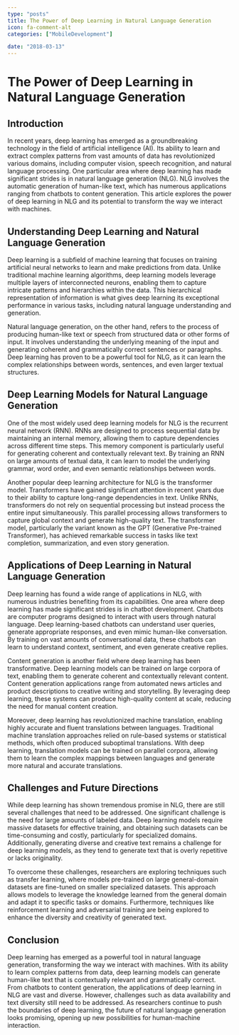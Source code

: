 ```yaml
---
type: "posts"
title: The Power of Deep Learning in Natural Language Generation
icon: fa-comment-alt
categories: ["MobileDevelopment"]

date: "2018-03-13"
---
```




# The Power of Deep Learning in Natural Language Generation

## Introduction

In recent years, deep learning has emerged as a groundbreaking technology in the field of artificial intelligence (AI). Its ability to learn and extract complex patterns from vast amounts of data has revolutionized various domains, including computer vision, speech recognition, and natural language processing. One particular area where deep learning has made significant strides is in natural language generation (NLG). NLG involves the automatic generation of human-like text, which has numerous applications ranging from chatbots to content generation. This article explores the power of deep learning in NLG and its potential to transform the way we interact with machines.

## Understanding Deep Learning and Natural Language Generation

Deep learning is a subfield of machine learning that focuses on training artificial neural networks to learn and make predictions from data. Unlike traditional machine learning algorithms, deep learning models leverage multiple layers of interconnected neurons, enabling them to capture intricate patterns and hierarchies within the data. This hierarchical representation of information is what gives deep learning its exceptional performance in various tasks, including natural language understanding and generation.

Natural language generation, on the other hand, refers to the process of producing human-like text or speech from structured data or other forms of input. It involves understanding the underlying meaning of the input and generating coherent and grammatically correct sentences or paragraphs. Deep learning has proven to be a powerful tool for NLG, as it can learn the complex relationships between words, sentences, and even larger textual structures.

## Deep Learning Models for Natural Language Generation

One of the most widely used deep learning models for NLG is the recurrent neural network (RNN). RNNs are designed to process sequential data by maintaining an internal memory, allowing them to capture dependencies across different time steps. This memory component is particularly useful for generating coherent and contextually relevant text. By training an RNN on large amounts of textual data, it can learn to model the underlying grammar, word order, and even semantic relationships between words.

Another popular deep learning architecture for NLG is the transformer model. Transformers have gained significant attention in recent years due to their ability to capture long-range dependencies in text. Unlike RNNs, transformers do not rely on sequential processing but instead process the entire input simultaneously. This parallel processing allows transformers to capture global context and generate high-quality text. The transformer model, particularly the variant known as the GPT (Generative Pre-trained Transformer), has achieved remarkable success in tasks like text completion, summarization, and even story generation.

## Applications of Deep Learning in Natural Language Generation

Deep learning has found a wide range of applications in NLG, with numerous industries benefiting from its capabilities. One area where deep learning has made significant strides is in chatbot development. Chatbots are computer programs designed to interact with users through natural language. Deep learning-based chatbots can understand user queries, generate appropriate responses, and even mimic human-like conversation. By training on vast amounts of conversational data, these chatbots can learn to understand context, sentiment, and even generate creative replies.

Content generation is another field where deep learning has been transformative. Deep learning models can be trained on large corpora of text, enabling them to generate coherent and contextually relevant content. Content generation applications range from automated news articles and product descriptions to creative writing and storytelling. By leveraging deep learning, these systems can produce high-quality content at scale, reducing the need for manual content creation.

Moreover, deep learning has revolutionized machine translation, enabling highly accurate and fluent translations between languages. Traditional machine translation approaches relied on rule-based systems or statistical methods, which often produced suboptimal translations. With deep learning, translation models can be trained on parallel corpora, allowing them to learn the complex mappings between languages and generate more natural and accurate translations.

## Challenges and Future Directions

While deep learning has shown tremendous promise in NLG, there are still several challenges that need to be addressed. One significant challenge is the need for large amounts of labeled data. Deep learning models require massive datasets for effective training, and obtaining such datasets can be time-consuming and costly, particularly for specialized domains. Additionally, generating diverse and creative text remains a challenge for deep learning models, as they tend to generate text that is overly repetitive or lacks originality.

To overcome these challenges, researchers are exploring techniques such as transfer learning, where models pre-trained on large general-domain datasets are fine-tuned on smaller specialized datasets. This approach allows models to leverage the knowledge learned from the general domain and adapt it to specific tasks or domains. Furthermore, techniques like reinforcement learning and adversarial training are being explored to enhance the diversity and creativity of generated text.

## Conclusion

Deep learning has emerged as a powerful tool in natural language generation, transforming the way we interact with machines. With its ability to learn complex patterns from data, deep learning models can generate human-like text that is contextually relevant and grammatically correct. From chatbots to content generation, the applications of deep learning in NLG are vast and diverse. However, challenges such as data availability and text diversity still need to be addressed. As researchers continue to push the boundaries of deep learning, the future of natural language generation looks promising, opening up new possibilities for human-machine interaction.